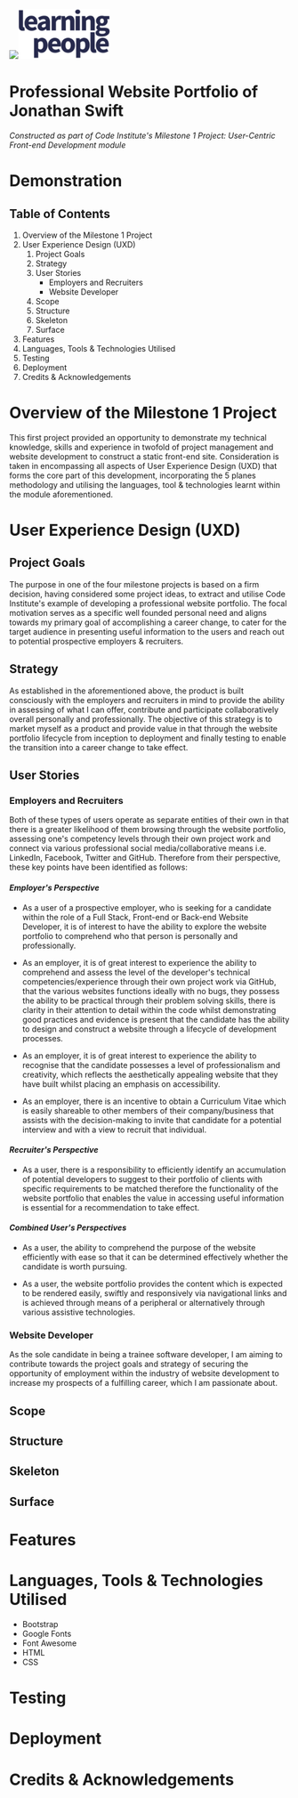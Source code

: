 <img src="https://codeinstitute.s3.amazonaws.com/fullstack/ci_logo_small.png" style="margin: 0;"><img src="assets/images/learning-people-logo.png" style="margin: 0;">

# Professional Website Portfolio of Jonathan Swift
*Constructed as part of Code Institute's Milestone 1 Project: User-Centric Front-end Development module*

# Demonstration
<!-- Image of website portfolio responsiveness -->

## Table of Contents

1. Overview of the Milestone 1 Project
2. User Experience Design (UXD)
   1. Project Goals
   2. Strategy
   3. User Stories
      - Employers and Recruiters
      - Website Developer
   4. Scope
   5. Structure
   6. Skeleton
   7. Surface
3. Features
4. Languages, Tools & Technologies Utilised
5. Testing
6. Deployment
7. Credits & Acknowledgements

# Overview of the Milestone 1 Project

This first project provided an opportunity to demonstrate my technical knowledge, skills and experience in twofold of project management and website development to construct a static front-end site. Consideration is taken in encompassing all aspects of User Experience Design (UXD) that forms the core part of this development, incorporating the 5 planes methodology and utilising the languages, tool & technologies learnt within the module aforementioned.

# User Experience Design (UXD)

## Project Goals

The purpose in one of the four milestone projects is based on a firm decision, having considered some project ideas, to extract and utilise Code Institute's example of developing a professional website portfolio. The focal motivation serves as a specific well founded personal need and aligns towards my primary goal of accomplishing a career change, to cater for the target audience in presenting useful information to the users and reach out to potential prospective employers & recruiters.

## Strategy

As established in the aforementioned above, the product is built consciously with the employers and recruiters in mind to provide the ability in assessing of what I can offer, contribute and participate collaboratively overall personally and professionally. The objective of this strategy is to market myself as a product and provide value in that through the website portfolio lifecycle from inception to deployment and finally testing to enable the transition into a career change to take effect.

## User Stories

### Employers and Recruiters

Both of these types of users operate as separate entities of their own in that there is a greater likelihood of them browsing through the website portfolio, assessing one's competency levels through their own project work and connect via various professional social media/collaborative means i.e. LinkedIn, Facebook, Twitter and GitHub. Therefore from their perspective, these key points have been identified as follows:

#### *Employer's Perspective*

* As a user of a prospective employer, who is seeking for a candidate within the role of a Full Stack, Front-end or Back-end Website Developer, it is of interest to have the ability to explore the website portfolio to comprehend who that person is personally and professionally.

* As an employer, it is of great interest to experience the ability to comprehend and assess the level of the developer's technical competencies/experience through their own project work via GitHub, that the various websites functions ideally with no bugs, they possess the ability to be practical through their problem solving skills, there is clarity in their attention to detail within the code whilst demonstrating good practices and evidence is present that the candidate has the ability to design and construct a website through a lifecycle of development processes.

* As an employer, it is of great interest to experience the ability to recognise that the candidate possesses a level of professionalism and creativity, which reflects the aesthetically appealing website that they have built whilst placing an emphasis on accessibility.

* As an employer, there is an incentive to obtain a Curriculum Vitae which is easily shareable to other members of their company/business that assists with the decision-making to invite that candidate for a potential interview and with a view to recruit that individual.

#### *Recruiter's Perspective*

* As a user, there is a responsibility to efficiently identify an accumulation of potential developers to suggest to their portfolio of clients with specific requirements to be matched therefore the functionality of the website portfolio that enables the value in accessing useful information is essential for a recommendation to take effect.

#### *Combined User's Perspectives*

* As a user, the ability to comprehend the purpose of the website efficiently with ease so that it can be determined effectively whether the candidate is worth pursuing.

* As a user, the website portfolio provides the content which is expected to be rendered easily, swiftly and responsively via navigational links and is achieved through means of a peripheral or alternatively through various assistive technologies.

### Website Developer 

As the sole candidate in being a trainee software developer, I am aiming to contribute towards the project goals and strategy of securing the opportunity of employment within the industry of website development to increase my prospects of a fulfilling career, which I am passionate about.

## Scope

## Structure

## Skeleton

## Surface

# Features

# Languages, Tools & Technologies Utilised

* Bootstrap
* Google Fonts
* Font Awesome
* HTML
* CSS

# Testing

# Deployment

# Credits & Acknowledgements
